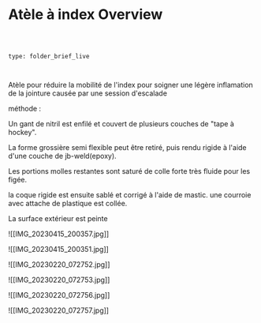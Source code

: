 # Atèle à index Overview

 

```ccard

type: folder_brief_live

```

 Atèle pour réduire la mobilité de l'index pour soigner une légère inflamation de la jointure causée par une session d'escalade

 

 méthode : 

 Un gant de nitril est enfilé et couvert de plusieurs couches de "tape à hockey". 

 La forme grossière semi flexible peut être retiré, puis rendu rigide à l'aide d'une couche de jb-weld(epoxy).

 Les portions molles restantes sont saturé de colle forte très fluide pour les figée. 

 la coque rigide est ensuite sablé et corrigé à l'aide de mastic. une courroie avec attache de plastique est collée. 

  La surface extérieur est peinte 

 ![[IMG_20230415_200357.jpg]]



![[IMG_20230415_200351.jpg]]

![[IMG_20230220_072752.jpg]]



![[IMG_20230220_072753.jpg]]



![[IMG_20230220_072756.jpg]]



![[IMG_20230220_072757.jpg]]